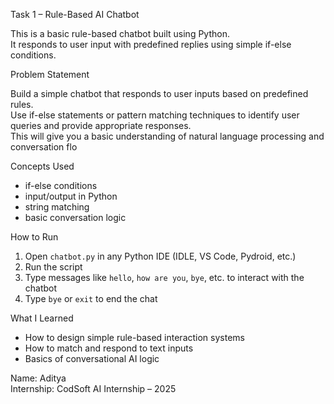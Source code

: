Task 1 – Rule-Based AI Chatbot

This is a basic rule-based chatbot built using Python.  
It responds to user input with predefined replies using simple if-else conditions.


 Problem Statement

Build a simple chatbot that responds to user inputs based on predefined rules.  
Use if-else statements or pattern matching techniques to identify user queries and provide appropriate responses.  
This will give you a basic understanding of natural language processing and conversation flo



 Concepts Used

- if-else conditions  
- input/output in Python  
- string matching  
- basic conversation logic


 How to Run

1. Open `chatbot.py` in any Python IDE (IDLE, VS Code, Pydroid, etc.)
2. Run the script
3. Type messages like `hello`, `how are you`, `bye`, etc. to interact with the chatbot
4. Type `bye` or `exit` to end the chat


 What I Learned

- How to design simple rule-based interaction systems  
- How to match and respond to text inputs  
- Basics of conversational AI logic

Name: Aditya  
Internship: CodSoft AI Internship – 2025  

